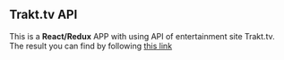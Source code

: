 ## Trakt.tv API

This is a  **React/Redux** APP with using API of entertainment site Trakt.tv. <br>
The result you can find by following [this link](https://04qpnorkkv.codesandbox.io/)

